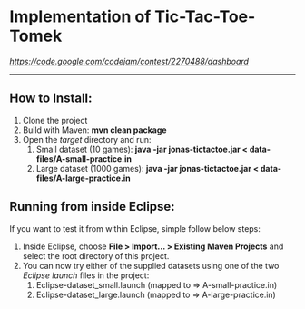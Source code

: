 # Implementation of Tic-Tac-Toe-Tomek

_https://code.google.com/codejam/contest/2270488/dashboard_

---
## How to Install:
1. Clone the project
2. Build with Maven: **mvn clean package**
3. Open the _target_ directory and run:
	1. Small dataset (10 games): **java -jar jonas-tictactoe.jar < data-files/A-small-practice.in**
	2. Large dataset (1000 games): **java -jar jonas-tictactoe.jar < data-files/A-large-practice.in**

## Running from inside Eclipse:
If you want to test it from within Eclipse, simple follow below steps:

1. Inside Eclipse, choose **File > Import... > Existing Maven Projects** and select the root directory of this project.
2. You can now try either of the supplied datasets using one of the two _Eclipse launch_ files in the project: 
	1. Eclipse-dataset_small.launch (mapped to => A-small-practice.in)
	2. Eclipse-dataset_large.launch (mapped to => A-large-practice.in)
